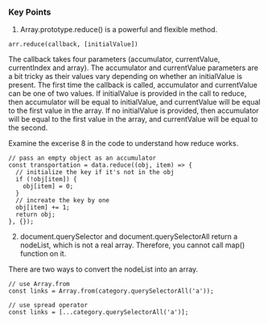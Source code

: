 ### Key Points

1. Array.prototype.reduce() is a powerful and flexible method. 

```
arr.reduce(callback, [initialValue])
```

The callback takes four parameters (accumulator, currentValue, currentIndex and array). The accumulator and currentValue parameters are a bit tricky as their values vary depending on whether an initialValue is present. The first time the callback is called, accumulator and currentValue can be one of two values. If initialValue is provided in the call to reduce, then accumulator will be equal to initialValue, and currentValue will be equal to the first value in the array. If no initialValue is provided, then accumulator will be equal to the first value in the array, and currentValue will be equal to the second.

Examine the excerise 8 in the code to understand how reduce works. 
```
// pass an empty object as an accumulator
const transportation = data.reduce((obj, item) => {
  // initialize the key if it's not in the obj
  if (!obj[item]) {
    obj[item] = 0;
  }
  // increate the key by one
  obj[item] += 1;
  return obj;
}, {});
```

2. document.querySelector and document.querySelectorAll return a nodeList, which is not a real array. Therefore, you cannot call map() function on it.

There are two ways to convert the nodeList into an array.
```
// use Array.from
const links = Array.from(category.querySelectorAll('a'));

// use spread operator
const links = [...category.querySelectorAll('a')];
```
